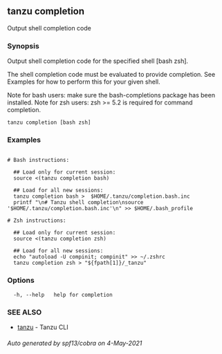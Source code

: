 ## tanzu completion

Output shell completion code

### Synopsis


Output shell completion code for the specified shell [bash zsh].

The shell completion code must be evaluated to provide completion. See Examples
for how to perform this for your given shell.

Note for bash users: make sure the bash-completions package has been installed.
Note for zsh users: zsh >= 5.2 is required for command completion.

```
tanzu completion [bash zsh]
```

### Examples

```

# Bash instructions:

  ## Load only for current session:
  source <(tanzu completion bash)

  ## Load for all new sessions:
  tanzu completion bash >  $HOME/.tanzu/completion.bash.inc
  printf "\n# Tanzu shell completion\nsource '$HOME/.tanzu/completion.bash.inc'\n" >> $HOME/.bash_profile

# Zsh instructions:

  ## Load only for current session:
  source <(tanzu completion zsh)

  ## Load for all new sessions:
  echo "autoload -U compinit; compinit" >> ~/.zshrc
  tanzu completion zsh > "${fpath[1]}/_tanzu"
```

### Options

```
  -h, --help   help for completion
```

### SEE ALSO

* [tanzu](tanzu.md)     - Tanzu CLI

###### Auto generated by spf13/cobra on 4-May-2021
